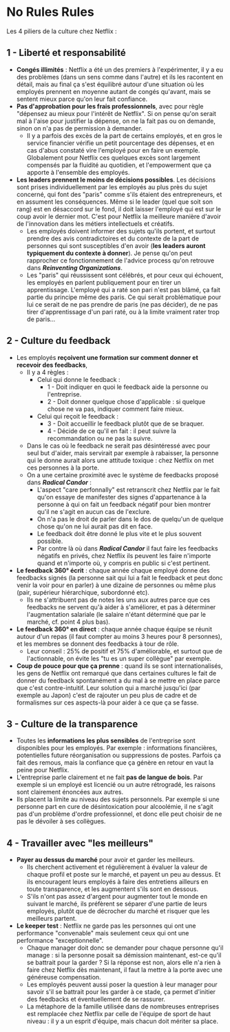 # No Rules Rules

Les 4 piliers de la culture chez Netflix :

## 1 - Liberté et responsabilité

- **Congés illimités** : Netflix a été un des premiers à l'expérimenter, il y a eu des problèmes (dans un sens comme dans l'autre) et ils les racontent en détail, mais au final ça s'est équilibré autour d'une situation où les employés prennent en moyenne autant de congés qu'avant, mais se sentent mieux parce qu'on leur fait confiance.
- **Pas d'approbation pour les frais professionnels**, avec pour règle "dépensez au mieux pour l'intérêt de Netflix". Si on pense qu'on serait mal à l'aise pour justifier la dépense, on ne la fait pas ou on demande, sinon on n'a pas de permission à demander.
  - Il y a parfois des excès de la part de certains employés, et en gros le service financier vérifie un petit pourcentage des dépenses, et en cas d'abus constaté vire l'employé pour en faire un exemple. Globalement pour Netflix ces quelques excès sont largement compensés par la fluidité au quotidien, et l'empowerment que ça apporte à l'ensemble des employés.
- **Les leaders prennent le moins de décisions possibles**. Les décisions sont prises individuellement par les employés au plus près du sujet concerné, qui font des "paris" comme s'ils étaient des entrepreneurs, et en assument les conséquences. Même si le leader (quel que soit son rang) est en désaccord sur le fond, il doit laisser l'employé qui est sur le coup avoir le dernier mot. C'est pour Netflix la meilleure manière d'avoir de l'innovation dans les métiers intellectuels et créatifs.
  - Les employés doivent informer des sujets qu'ils portent, et surtout prendre des avis contradictoires et du contexte de la part de personnes qui sont susceptibles d'en avoir (**les leaders auront typiquement du contexte à donner**). Je pense qu'on peut rapprocher ce fonctionnement de l'advice process qu'on retrouve dans **_Reinventing Organizations_**.
  - Les "paris" qui réussissent sont célébrés, et pour ceux qui échouent, les employés en parlent publiquement pour en tirer un apprentissage. L'employé qui a raté son pari n'est pas blâmé, ça fait partie du principe même des paris. Ce qui serait problématique pour lui ce serait de ne pas prendre de paris (ne pas décider), de ne pas tirer d'apprentissage d'un pari raté, ou à la limite vraiment rater trop de paris...

## 2 - Culture du feedback

- Les employés **reçoivent une formation sur comment donner et recevoir des feedbacks**,
  - Il y a 4 règles :
    - Celui qui donne le feedback :
      - 1 - Doit indiquer en quoi le feedback aide la personne ou l'entreprise.
      - 2 - Doit donner quelque chose d'applicable : si quelque chose ne va pas, indiquer comment faire mieux.
    - Celui qui reçoit le feedback :
      - 3 - Doit accueillir le feedback plutôt que de se braquer.
      - 4 - Décide de ce qu'il en fait : il peut suivre la recommandation ou ne pas la suivre.
  - Dans le cas où le feedback ne serait pas désintéressé avec pour seul but d'aider, mais servirait par exemple à rabaisser, la personne qui le donne aurait alors une attitude toxique : chez Netflix on met ces personnes à la porte.
  - On a une certaine proximité avec le système de feedbacks proposé dans **_Radical Candor_** :
    - L'aspect "care perfonnally" est retranscrit chez Netflix par le fait qu'on essaye de manifester des signes d'appartenance à la personne à qui on fait un feedback négatif pour bien montrer qu'il ne s'agit en aucun cas de l'exclure.
    - On n'a pas le droit de parler dans le dos de quelqu'un de quelque chose qu'on ne lui aurait pas dit en face.
    - Le feedback doit être donné le plus vite et le plus souvent possible.
    - Par contre là où dans **_Radical Candor_** il faut faire les feedbacks négatifs en privés, chez Netflix ils peuvent les faire n'importe quand et n'importe où, y compris en public si c'est pertinent.
- **Le feedback 360° écrit** : chaque année chaque employé donne des feedbacks signés (la personne sait qui lui a fait le feedback et peut donc venir la voir pour en parler) à une dizaine de personnes ou même plus (pair, supérieur hiérarchique, subordonné etc).
  - Ils ne s'attribuent pas de notes les uns aux autres parce que ces feedbacks ne servent qu'à aider à s'améliorer, et pas à déterminer l'augmentation salariale (le salaire n'étant déterminé que par le marché, cf. point 4 plus bas).
- **Le feedback 360° en direct** : chaque année chaque équipe se réunit autour d'un repas (il faut compter au moins 3 heures pour 8 personnes), et les membres se donnent des feedbacks à tour de rôle.
  - Leur conseil : 25% de positif et 75% d'améliorable, et surtout que de l'actionnable, on évite les "tu es un super collègue" par exemple.
- **Coup de pouce pour que ça prenne** : quand ils se sont internationalisés, les gens de Netflix ont remarqué que dans certaines cultures le fait de donner du feedback spontanément a du mal à se mettre en place parce que c'est contre-intuitif. Leur solution qui a marché jusqu'ici (par exemple au Japon) c'est de rajouter un peu plus de cadre et de formalismes sur ces aspects-là pour aider à ce que ça se fasse.

## 3 - Culture de la transparence

- Toutes les **informations les plus sensibles** de l'entreprise sont disponibles pour les employés. Par exemple : informations financières, potentielles future réorganisation ou suppressions de postes. Parfois ça fait des remous, mais la confiance que ça génère en retour en vaut la peine pour Netflix.
- L'entreprise parle clairement et ne fait **pas de langue de bois**. Par exemple si un employé est licencié ou un autre rétrogradé, les raisons sont clairement énoncées aux autres.
- Ils placent la limite au niveau des sujets personnels. Par exemple si une personne part en cure de désintoxication pour alcoolémie, il ne s'agit pas d'un problème d'ordre professionnel, et donc elle peut choisir de ne pas le dévoiler à ses collègues.

## 4 - Travailler avec "les meilleurs"

- **Payer au dessus du marché** pour avoir et garder les meilleurs.
  - Ils cherchent activement et régulièrement à évaluer la valeur de chaque profil et poste sur le marché, et payent un peu au dessus. Et ils encouragent leurs employés à faire des entretiens ailleurs en toute transparence, et les augmentent s'ils sont en dessous.
  - S'ils n'ont pas assez d'argent pour augmenter tout le monde en suivant le marché, ils préfèrent se séparer d'une partie de leurs employés, plutôt que de décrocher du marché et risquer que les meilleurs partent.
- **Le keeper test** : Netflix ne garde pas les personnes qui ont une performance "convenable" mais seulement ceux qui ont une performance "exceptionnelle".
  - Chaque manager doit donc se demander pour chaque personne qu'il manage : si la personne posait sa démission maintenant, est-ce qu'il se battrait pour la garder ? Si la réponse est non, alors elle n'a rien à faire chez Netflix dès maintenant, il faut la mettre à la porte avec une généreuse compensation.
  - Les employés peuvent aussi poser la question à leur manager pour savoir s'il se battrait pour les garder à ce stade, ça permet d'initier des feedbacks et éventuellement de se rassurer.
  - La métaphore de la famille utilisée dans de nombreuses entreprises est remplacée chez Netflix par celle de l'équipe de sport de haut niveau : il y a un esprit d'équipe, mais chacun doit mériter sa place.
